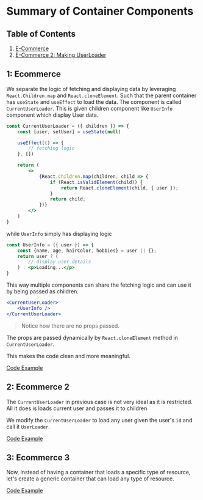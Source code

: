 # Summary of Container Components

## Table of Contents
1. [E-Commerce](#1-ecommerce)
1. [E-Commerce 2: Making UserLoader](#2-ecommerce-2)

## 1: Ecommerce
We separate the logic of fetching and displaying data by leveraging `React.Children.map` and `React.cloneElement`. Such that the parent container has `useState` and `useEffect` to load the data. The component is called `CurrentUserLoader`. This is given children component like `UserInfo` component which display User data.

```jsx
const CurrentUserLoader = ({ children }) => {
    const [user, setUser] = useState(null)

    useEffect(() => {
        // fetching logic
    }, [])

    return (
        <>
            {React.Children.map(children, child => {
                if (React.isValidElement(child)) {
                    return React.cloneElement(child, { user });
                }
                return child;
            })}
        </>
    )
}
```
while `UserInfo` simply has displaying logic
```jsx
const UserInfo = ({ user }) => {
    const {name, age, hairColor, hobbies} = user || {};
    return user ? (
        // display user details
    ) : <p>Loading...</p>
}
```
This way multiple components can share the fetching logic and can use it by being passed as children.
```jsx
<CurrentUserLoader>
    <UserInfo />
</CurrentUserLoader>
```
>Notice how there are no props passed.

The props are passed dynamically by `React.cloneElement` method in `CurrentUserLoader`.

This makes the code clean and more meaningful.

[Code Example](ecommerce/README.md)

## 2: Ecommerce 2
The `CurrentUserLoader` in previous case is not very ideal as it is restricted. All it does is loads current user and passes it to children

We modify the `CurrentUserLoader` to load any user given the user's `id` and call it `UserLoader`.

[Code Example](ecommerce/README.md#making-userloader)

## 3: Ecommerce 3
Now, instead of having a container that loads a specific type of resource, let's create a generic container that can load any type of resource.

[Code Example](ecommerce/README.md#making-resource-loader)